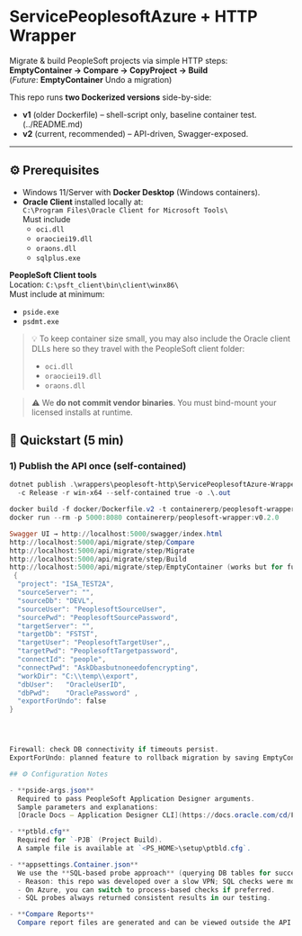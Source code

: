 # ServicePeoplesoftAzure + HTTP Wrapper

Migrate & build PeopleSoft projects via simple HTTP steps:  
**EmptyContainer → Compare → CopyProject → Build**  
(_Future_: **EmptyContainer** Undo a migration)

This repo runs **two Dockerized versions** side-by-side:
- **v1** (older Dockerfile) – shell-script only, baseline container test. (../README.md)
- **v2** (current, recommended) – API-driven, Swagger-exposed.
---

## ⚙️ Prerequisites

- Windows 11/Server with **Docker Desktop** (Windows containers).
- **Oracle Client** installed locally at:  
  `C:\Program Files\Oracle Client for Microsoft Tools\`  
  Must include  
  - `oci.dll`
  - `oraociei19.dll`
  - `oraons.dll`
  - `sqlplus.exe`

 **PeopleSoft Client tools**  
  Location: `C:\psft_client\bin\client\winx86\`  
  Must include at minimum:
  - `pside.exe`
  - `psdmt.exe`

  > 💡 To keep container size small, you may also include the Oracle client DLLs here so they travel with the PeopleSoft client folder:
  > - `oci.dll`
  > - `oraociei19.dll`
  > - `oraons.dll`

> ⚠️ We **do not commit vendor binaries**. You must bind-mount your licensed installs at runtime.

## 🚀 Quickstart (5 min)

### 1) Publish the API once (self-contained)

```powershell
dotnet publish .\wrappers\peoplesoft-http\ServicePeoplesoftAzure-Wrapper\src\Wrapper.Api\Wrapper.Api.csproj `
  -c Release -r win-x64 --self-contained true -o .\.out

docker build -f docker/Dockerfile.v2 -t containererp/peoplesoft-wrapper:v0.2.0 --build-arg PUBLISH_DIR=.out .
docker run --rm -p 5000:8080 containererp/peoplesoft-wrapper:v0.2.0

Swagger UI → http://localhost:5000/swagger/index.html
http://localhost:5000/api/migrate/step/Compare
http://localhost:5000/api/migrate/step/Migrate
http://localhost:5000/api/migrate/step/Build
http://localhost:5000/api/migrate/step/EmptyContainer (works but for future release)
 {
  "project": "ISA_TEST2A",
  "sourceServer": "",
  "sourceDb": "DEVL",
  "sourceUser": "PeoplesoftSourceUser",
  "sourcePwd": "PeoplesoftSourcePassword",
  "targetServer": "",
  "targetDb": "FSTST",
  "targetUser": "PeoplesoftTargetUser",,
  "targetPwd": "PeoplesoftTargetpassword", 
  "connectId": "people",
  "connectPwd": "AskDbasbutnoneedofencrypting",
  "workDir": "C:\\temp\\export",
  "dbUser":   "OracleUserID",
  "dbPwd":    "OraclePassword" ,  
  "exportForUndo": false 
}




Firewall: check DB connectivity if timeouts persist. 
ExportForUndo: planned feature to rollback migration by saving EmptyContainer outputs.

## ⚙️ Configuration Notes

- **pside-args.json**  
  Required to pass PeopleSoft Application Designer arguments.  
  Sample parameters and explanations:  
  [Oracle Docs – Application Designer CLI](https://docs.oracle.com/cd/F44947_01/pt858pbr3/eng/pt/tlcm/concept_UnderstandingPeopleSoftApplicationDesignerCommandLineParameters-07741f.html?pli=ul_d102e86_tlcm)

- **ptbld.cfg**  
  Required for `-PJB` (Project Build).  
  A sample file is available at `<PS_HOME>\setup\ptbld.cfg`.

- **appsettings.Container.json**  
  We use the **SQL-based probe approach** (querying DB tables for success/failure) instead of the process exit code approach.  
  - Reason: this repo was developed over a slow VPN; SQL checks were more reliable.  
  - On Azure, you can switch to process-based checks if preferred.  
  - SQL probes always returned consistent results in our testing.

- **Compare Reports**  
  Compare report files are generated and can be viewed outside the API. Not wired into the REST response yet, but easily extended if needed.

 
